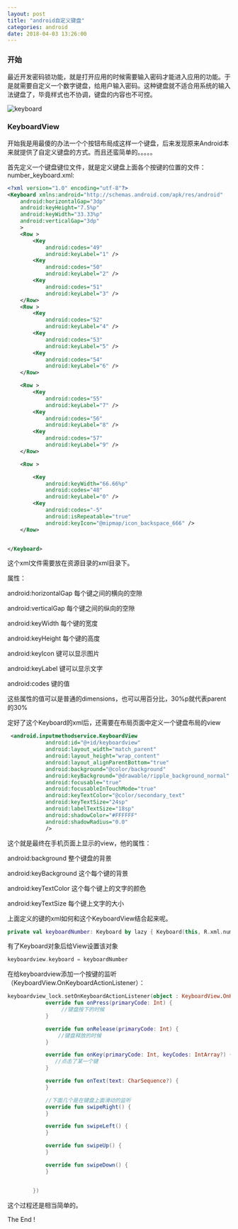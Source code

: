 ```yaml
---
layout: post
title: "android自定义键盘"
categories: android
date: 2018-04-03 13:26:00
---
```




### 开始

最近开发密码锁功能，就是打开应用的时候需要输入密码才能进入应用的功能。于是就需要自定义一个数字键盘，给用户输入密码。这种键盘就不适合用系统的输入法键盘了，毕竟样式也不协调，键盘的内容也不可控。

![keyboard](http://img.muliba.net/post/20180403/keyboard.png)



<!-- more -->



### KeyboardView

开始我是用最傻的办法一个个按钮布局成这样一个键盘，后来发现原来Android本来就提供了自定义键盘的方式。而且还蛮简单的。。。。。

首先定义一个键盘键位文件，就是定义键盘上面各个按键的位置的文件：number_keyboard.xml:

```Xml
<?xml version="1.0" encoding="utf-8"?>
<Keyboard xmlns:android="http://schemas.android.com/apk/res/android"
    android:horizontalGap="3dp"
    android:keyHeight="7.5%p"
    android:keyWidth="33.33%p"
    android:verticalGap="3dp"
    >
    <Row >
        <Key
            android:codes="49"
            android:keyLabel="1" />
        <Key
            android:codes="50"
            android:keyLabel="2" />
        <Key
            android:codes="51"
            android:keyLabel="3" />
    </Row>
    <Row >
        <Key
            android:codes="52"
            android:keyLabel="4" />
        <Key
            android:codes="53"
            android:keyLabel="5" />
        <Key
            android:codes="54"
            android:keyLabel="6" />
    </Row>

    <Row >
        <Key
            android:codes="55"
            android:keyLabel="7" />
        <Key
            android:codes="56"
            android:keyLabel="8" />
        <Key
            android:codes="57"
            android:keyLabel="9" />
    </Row>

    <Row >

        <Key
            android:keyWidth="66.66%p"
            android:codes="48"
            android:keyLabel="0" />
        <Key
            android:codes="-5"
            android:isRepeatable="true"
            android:keyIcon="@mipmap/icon_backspace_666" />
    </Row>


</Keyboard>
```

这个xml文件需要放在资源目录的xml目录下。

属性：

android:horizontalGap 每个键之间的横向的空隙

android:verticalGap 每个键之间的纵向的空隙

android:keyWidth 每个键的宽度

android:keyHeight 每个键的高度

android:keyIcon 键可以显示图片

android:keyLabel 键可以显示文字

android:codes 键的值

这些属性的值可以是普通的dimensions，也可以用百分比，30%p就代表parent的30%

定好了这个Keyboard的xml后，还需要在布局页面中定义一个键盘布局的view

```xml
 <android.inputmethodservice.KeyboardView
            android:id="@+id/keyboardview"
            android:layout_width="match_parent"
            android:layout_height="wrap_content"
            android:layout_alignParentBottom="true"
            android:background="@color/background"
            android:keyBackground="@drawable/ripple_background_normal"
            android:focusable="true"
            android:focusableInTouchMode="true"
            android:keyTextColor="@color/secondary_text"
            android:keyTextSize="24sp"
            android:labelTextSize="18sp"
            android:shadowColor="#FFFFFF"
            android:shadowRadius="0.0"
            />
```

这个就是最终在手机页面上显示的view，他的属性：

android:background 整个键盘的背景

android:keyBackground 这个每个键的背景

android:keyTextColor 这个每个键上的文字的颜色

android:keyTextSize 每个键上文字的大小



上面定义的键的xml如何和这个KeyboardView结合起来呢。

```Kotlin
private val keyboardNumber: Keyboard by lazy { Keyboard(this, R.xml.number_keyboard) }
```

有了Keyboard对象后给View设置该对象

```kotlin
keyboardview.keyboard = keyboardNumber
```

在给keyboardview添加一个按键的监听（KeyboardView.OnKeyboardActionListener）：

```kotlin
keyboardview_lock.setOnKeyboardActionListener(object : KeyboardView.OnKeyboardActionListener {
            override fun onPress(primaryCode: Int) {
                 //键盘按下的时候
            }

            override fun onRelease(primaryCode: Int) {
                //键盘释放的时候
            }

            override fun onKey(primaryCode: Int, keyCodes: IntArray?) {
               //点击了某一个键
            }

            override fun onText(text: CharSequence?) {
            }

			//下面几个是在键盘上面滑动的监听
            override fun swipeRight() {
            }

            override fun swipeLeft() {
            }

            override fun swipeUp() {
            }

            override fun swipeDown() {
            }


        })
```



这个过程还是相当简单的。



The End !